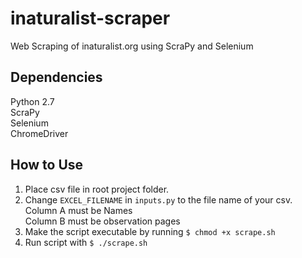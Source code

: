 # inaturalist-scraper
Web Scraping of inaturalist.org using ScraPy and Selenium

## Dependencies
Python 2.7  
ScraPy  
Selenium  
ChromeDriver  

## How to Use
1. Place csv file in root project folder.
2. Change `EXCEL_FILENAME` in `inputs.py` to the file name of your csv.  
Column A must be Names  
Column B must be observation pages  
3. Make the script executable by running `$ chmod +x scrape.sh`
4. Run script with `$ ./scrape.sh`
